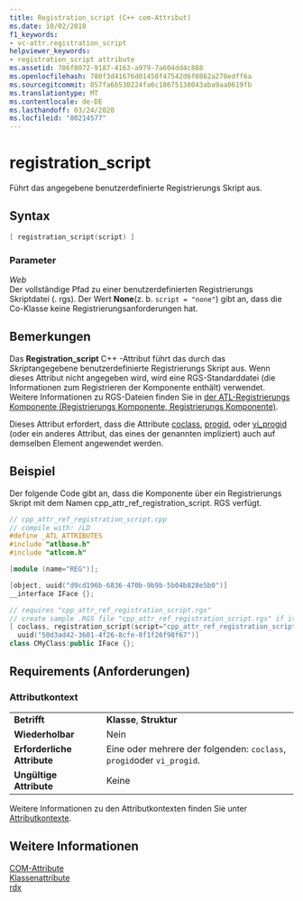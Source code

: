 ```yaml
---
title: Registration_script (C++ com-Attribut)
ms.date: 10/02/2018
f1_keywords:
- vc-attr.registration_script
helpviewer_keywords:
- registration_script attribute
ms.assetid: 786f8072-9187-4163-a979-7a604dd4c888
ms.openlocfilehash: 780f3d41676d01458f47542d6f0862a278edff6a
ms.sourcegitcommit: 857fa6b530224fa6c18675138043aba9aa0619fb
ms.translationtype: MT
ms.contentlocale: de-DE
ms.lasthandoff: 03/24/2020
ms.locfileid: "80214577"
---
```

# <a name="registration_script"></a>registration_script

Führt das angegebene benutzerdefinierte Registrierungs Skript aus.

## <a name="syntax"></a>Syntax

```cpp
[ registration_script(script) ]
```

### <a name="parameters"></a>Parameter

*Web*<br/>
Der vollständige Pfad zu einer benutzerdefinierten Registrierungs Skriptdatei (. rgs). Der Wert **None**(z. b. `script = "none"`) gibt an, dass die Co-Klasse keine Registrierungsanforderungen hat.

## <a name="remarks"></a>Bemerkungen

Das **Registration_script** C++ -Attribut führt das durch das *Skript*angegebene benutzerdefinierte Registrierungs Skript aus. Wenn dieses Attribut nicht angegeben wird, wird eine RGS-Standarddatei (die Informationen zum Registrieren der Komponente enthält) verwendet. Weitere Informationen zu RGS-Dateien finden Sie in [der ATL-Registrierungs Komponente (Registrierungs Komponente, Registrierungs Komponente)](../../atl/atl-registry-component-registrar.md).

Dieses Attribut erfordert, dass die Attribute [coclass](coclass.md), [progid](progid.md), oder [vi_progid](vi-progid.md) (oder ein anderes Attribut, das eines der genannten impliziert) auch auf demselben Element angewendet werden.

## <a name="example"></a>Beispiel

Der folgende Code gibt an, dass die Komponente über ein Registrierungs Skript mit dem Namen cpp_attr_ref_registration_script. RGS verfügt.

```cpp
// cpp_attr_ref_registration_script.cpp
// compile with: /LD
#define _ATL_ATTRIBUTES
#include "atlbase.h"
#include "atlcom.h"

[module (name="REG")];

[object, uuid("d9cd196b-6836-470b-9b9b-5b04b828e5b0")]
__interface IFace {};

// requires "cpp_attr_ref_registration_script.rgs"
// create sample .RGS file "cpp_attr_ref_registration_script.rgs" if it does not exist
[ coclass, registration_script(script="cpp_attr_ref_registration_script.rgs"),
  uuid("50d3ad42-3601-4f26-8cfe-0f1f26f98f67")]
class CMyClass:public IFace {};
```

## <a name="requirements"></a>Requirements (Anforderungen)

### <a name="attribute-context"></a>Attributkontext

|||
|-|-|
|**Betrifft**|**Klasse**, **Struktur**|
|**Wiederholbar**|Nein|
|**Erforderliche Attribute**|Eine oder mehrere der folgenden: `coclass`, `progid`oder `vi_progid`.|
|**Ungültige Attribute**|Keine|

Weitere Informationen zu den Attributkontexten finden Sie unter [Attributkontexte](cpp-attributes-com-net.md#contexts).

## <a name="see-also"></a>Weitere Informationen

[COM-Attribute](com-attributes.md)<br/>
[Klassenattribute](class-attributes.md)<br/>
[rdx](rdx.md)
